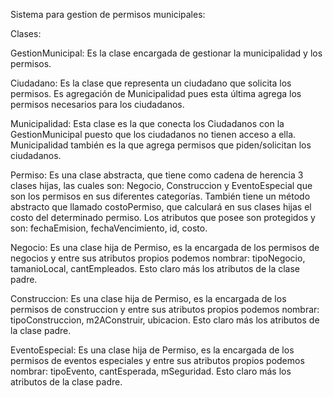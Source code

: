 Sistema para gestion de permisos municipales:

Clases:

GestionMunicipal: Es la clase encargada de gestionar la municipalidad y los permisos.

Ciudadano: Es la clase que representa un ciudadano que solicita los permisos. Es agregación de Municipalidad pues esta última agrega los permisos necesarios para los ciudadanos.

Municipalidad: Esta clase es la que conecta los Ciudadanos con la GestionMunicipal puesto que los ciudadanos no tienen acceso a ella. Municipalidad también es la que agrega permisos que piden/solicitan los ciudadanos.

Permiso: Es una clase abstracta, que tiene como cadena de herencia 3 clases hijas, las cuales son: Negocio, Construccion y EventoEspecial que son los permisos en sus diferentes categorías.
También tiene un método abstracto que llamado costoPermiso, que calculará en sus clases hijas el costo del determinado permiso.
Los atributos que posee son protegidos y son: fechaEmision, fechaVencimiento, id, costo.

Negocio: Es una clase hija de Permiso, es la encargada de los permisos de negocios y entre sus atributos propios podemos nombrar: tipoNegocio, tamanioLocal, cantEmpleados.
Esto claro más los atributos de la clase padre.

Construccion: Es una clase hija de Permiso, es la encargada de los permisos de construccion y entre sus atributos propios podemos nombrar: tipoConstruccion, m2AConstruir, ubicacion.
Esto claro más los atributos de la clase padre.

EventoEspecial: Es una clase hija de Permiso, es la encargada de los permisos de eventos especiales y entre sus atributos propios podemos nombrar: tipoEvento, cantEsperada, mSeguridad.
Esto claro más los atributos de la clase padre.
